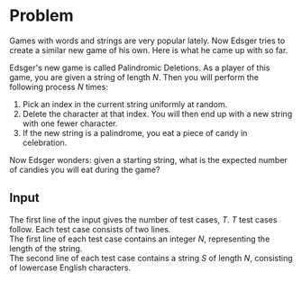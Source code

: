 # Problem

Games with words and strings are very popular lately. Now Edsger tries to create a similar new game of his own. Here is what he came up with so far.

Edsger's new game is called Palindromic Deletions. As a player of this game, you are given a string of length $N$. Then you will perform the following process $N$ times:

1. Pick an index in the current string uniformly at random.
1. Delete the character at that index. You will then end up with a new string with one fewer character.
1. If the new string is a palindrome, you eat a piece of candy in celebration.

Now Edsger wonders: given a starting string, what is the expected number of candies you will eat during the game?

## Input

The first line of the input gives the number of test cases, $T$. $T$ test cases follow. Each test case consists of two lines.  
The first line of each test case contains an integer $N$, representing the length of the string.  
The second line of each test case contains a string $S$ of length $N$, consisting of lowercase English characters.
